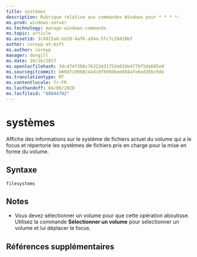```yaml
---
title: systèmes
description: Rubrique relative aux commandes Windows pour * * * *-
ms.prod: windows-server
ms.technology: manage-windows-commands
ms.topic: article
ms.assetid: 3c4915a6-bd20-4af6-a94a-5fc7c20410bf
author: coreyp-at-msft
ms.author: coreyp
manager: dongill
ms.date: 10/16/2017
ms.openlocfilehash: 3dc474f3b6c7631343175da02bb477bf5da685e0
ms.sourcegitcommit: b00d7c8968c4adc8f699dbee694afe6ed36bc9de
ms.translationtype: MT
ms.contentlocale: fr-FR
ms.lasthandoff: 04/08/2020
ms.locfileid: "80844702"
---
```

# <a name="filesystems"></a>systèmes



Affiche des informations sur le système de fichiers actuel du volume qui a le focus et répertorie les systèmes de fichiers pris en charge pour la mise en forme du volume.

## <a name="syntax"></a>Syntaxe

```
filesystems
```

## <a name="remarks"></a>Notes

-   Vous devez sélectionner un volume pour que cette opération aboutisse. Utilisez la commande **Sélectionner un volume** pour sélectionner un volume et lui déplacer le focus.

## <a name="additional-references"></a>Références supplémentaires

